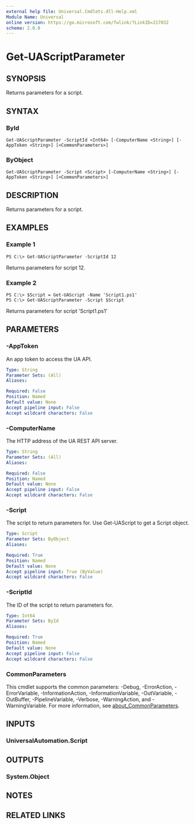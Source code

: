 ```yaml
---
external help file: Universal.Cmdlets.dll-Help.xml
Module Name: Universal
online version: https://go.microsoft.com/fwlink/?LinkID=217032
schema: 2.0.0
---
```


# Get-UAScriptParameter

## SYNOPSIS
Returns parameters for a script.

## SYNTAX

### ById
```
Get-UAScriptParameter -ScriptId <Int64> [-ComputerName <String>] [-AppToken <String>] [<CommonParameters>]
```

### ByObject
```
Get-UAScriptParameter -Script <Script> [-ComputerName <String>] [-AppToken <String>] [<CommonParameters>]
```

## DESCRIPTION
Returns parameters for a script.

## EXAMPLES

### Example 1
```
PS C:\> Get-UAScriptParameter -ScriptId 12
```

Returns parameters for script 12.

### Example 2
```
PS C:\> $Script = Get-UAScript -Name 'Script1.ps1'
PS C:\> Get-UAScriptParameter -Script $Script
```

Returns parameters for script 'Script1.ps1'

## PARAMETERS

### -AppToken
An app token to access the UA API.

```yaml
Type: String
Parameter Sets: (All)
Aliases:

Required: False
Position: Named
Default value: None
Accept pipeline input: False
Accept wildcard characters: False
```

### -ComputerName
The HTTP address of the UA REST API server.

```yaml
Type: String
Parameter Sets: (All)
Aliases:

Required: False
Position: Named
Default value: None
Accept pipeline input: False
Accept wildcard characters: False
```

### -Script
The script to return parameters for.
Use Get-UAScript to get a Script object.

```yaml
Type: Script
Parameter Sets: ByObject
Aliases:

Required: True
Position: Named
Default value: None
Accept pipeline input: True (ByValue)
Accept wildcard characters: False
```

### -ScriptId
The ID of the script to return parameters for.

```yaml
Type: Int64
Parameter Sets: ById
Aliases:

Required: True
Position: Named
Default value: None
Accept pipeline input: False
Accept wildcard characters: False
```

### CommonParameters
This cmdlet supports the common parameters: -Debug, -ErrorAction, -ErrorVariable, -InformationAction, -InformationVariable, -OutVariable, -OutBuffer, -PipelineVariable, -Verbose, -WarningAction, and -WarningVariable. For more information, see [about_CommonParameters](http://go.microsoft.com/fwlink/?LinkID=113216).

## INPUTS

### UniversalAutomation.Script
## OUTPUTS

### System.Object
## NOTES

## RELATED LINKS
